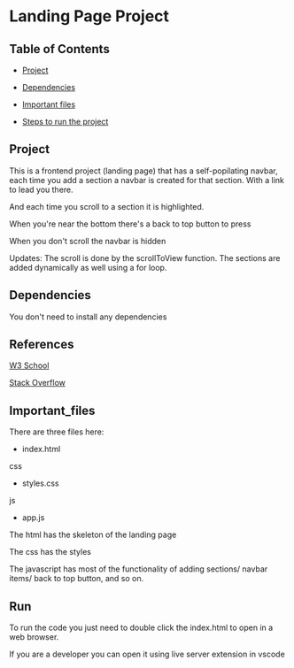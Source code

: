 # Landing Page Project

## Table of Contents

* [Project](#project)

* [Dependencies](#dependencies)

* [Important files](#important_files)

* [Steps to run the project](#run)

## Project

This is a frontend project (landing page) that has a self-popilating navbar, each time you add a section a navbar is created for that section. With a link to lead you there.

And each time you scroll to a section it is highlighted.

When you're near the bottom there's a back to top button to press

When you don't scroll the navbar is hidden

Updates:
The scroll is done by the scrollToView function. The sections are added dynamically as well using a for loop.

## Dependencies

You don't need to install any dependencies

## References

[W3 School](https://www.w3schools.com/)

[Stack Overflow](https://stackoverflow.com/)

## Important_files

There are three files here:

- index.html

css
- styles.css

js
- app.js

The html has the skeleton of the landing page

The css has the styles

The javascript has most of the functionality of adding sections/ navbar items/ back to top button, and so on.

## Run

To run the code you just need to double click the index.html to open in a web browser.

If you are a developer you can open it using live server extension in vscode
